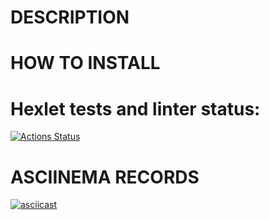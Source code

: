 # DESCRIPTION
# HOW TO INSTALL

# Hexlet tests and linter status:
[![Actions Status](https://github.com/ConstableFraser/python-project-50/workflows/hexlet-check/badge.svg)](https://github.com/ConstableFraser/python-project-50/actions)

# ASCIINEMA RECORDS
[![asciicast](https://asciinema.org/a/502029.svg)](https://asciinema.org/a/502029)

